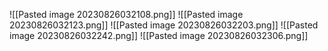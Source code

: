 ![[Pasted image 20230826032108.png]]
![[Pasted image 20230826032123.png]]
![[Pasted image 20230826032203.png]]
![[Pasted image 20230826032242.png]]
![[Pasted image 20230826032306.png]]
